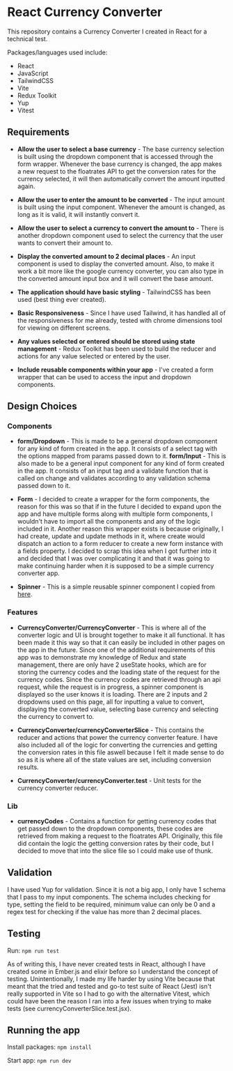 # React Currency Converter

This repository contains a Currency Converter I created in React for a technical test.

Packages/languages used include:

- React
- JavaScript
- TailwindCSS
- Vite
- Redux Toolkit
- Yup
- Vitest

## Requirements

- **Allow the user to select a base currency** - The base currency selection is built using the dropdown component that is
  accessed through the form wrapper. Whenever the base currency is changed, the app makes a new request to the floatrates API
  to get the conversion rates for the currency selected, it will then automatically convert the amount inputted again.

- **Allow the user to enter the amount to be converted** - The input amount is built using the input component. Whenever the
  amount is changed, as long as it is valid, it will instantly convert it.

- **Allow the user to select a currency to convert the amount to** - There is another dropdown component used to select the
  currency that the user wants to convert their amount to.

- **Display the converted amount to 2 decimal places** - An input component is used to display the converted amount. Also, to
  make it work a bit more like the google currency converter, you can also type in the converted amount input box and it will
  convert the base amount.

- **The application should have basic styling** - TailwindCSS has been used (best thing ever created).

- **Basic Responsiveness** - Since I have used Tailwind, it has handled all of the responsiveness for me already, tested with
  chrome dimensions tool for viewing on different screens.

- **Any values selected or entered should be stored using state management** - Redux Toolkit has been used to build the reducer
  and actions for any value selected or entered by the user.

- **Include reusable components within your app** - I've created a form wrapper that can be used to access the input and
  dropdown components.

## Design Choices

### Components

- **form/Dropdown** - This is made to be a general dropdown component for any kind of form created in the app. It consists
  of a select tag with the options mapped from params passed down to it.
  **form/Input** - This is also made to be a general input component for any kind of form created in the app. It consists of
  an input tag and a validate function that is called on change and validates according to any validation schema passed down
  to it.

- **Form** - I decided to create a wrapper for the form components, the reason for this was so that if in the future I decided
  to expand upon the app and have multiple forms along with multiple form components, I wouldn't have to import all the
  components and any of the logic included in it. Another reason this wrapper exists is because originally, I had create,
  update and update methods in it, where create would dispatch an action to a form reducer to create a new form instance with
  a fields property. I decided to scrap this idea when I got further into it and decided that I was over complicating it and
  that it was going to make continuing harder when it is supposed to be a simple currency converter app.

- **Spinner** - This is a simple reusable spinner component I copied from [here](https://flowbite.com/docs/components/spinner/).

### Features

- **CurrencyConverter/CurrencyConverter** - This is where all of the converter logic and UI is brought together to make it all
  functional. It has been made it this way so that it can easily be included in other pages on the app in the future. Since one of
  the additional requirements of this app was to demonstrate my knowledge of Redux and state management, there are only have 2
  useState hooks, which are for storing the currency codes and the loading state of the request for the currency codes. Since
  the currency codes are retrieved through an api request, while the request is in progress, a spinner component is displayed
  so the user knows it is loading. There are 2 inputs and 2 dropdowns used on this page, all for inputting a value to convert,
  displaying the converted value, selecting base currency and selecting the currency to convert to.

- **CurrencyConverter/currencyConverterSlice** - This contains the reducer and actions that power the currency converter feature.
  I have also included all of the logic for converting the currencies and getting the conversion rates in this file aswell because
  I felt it made sense to do so as it is where all of the state values are set, including conversion results.

- **CurrencyConverter/currencyConverter.test** - Unit tests for the currency converter reducer.

### Lib

- **currencyCodes** - Contains a function for getting currency codes that get passed down to the dropdown components, these codes
  are retrieved from making a request to the floatrates API. Originally, this file did contain the logic the getting conversion
  rates by their code, but I decided to move that into the slice file so I could make use of thunk.

## Validation

I have used Yup for validation. Since it is not a big app, I only have 1 schema that I pass to my input components. The schema
includes checking for type, setting the field to be required, minimum value can only be 0 and a regex test for checking if the
value has more than 2 decimal places.

## Testing

Run:
`npm run test`

As of writing this, I have never created tests in React, although I have created some in Ember.js and elixir before so
I understand the concept of testing. Unintentionally, I made my life harder by using Vite because that meant that the tried
and tested and go-to test suite of React (Jest) isn't really supported in Vite so I had to go with the alternative Vitest,
which could have been the reason I ran into a few issues when trying to make tests (see currencyConverterSlice.test.jsx).

## Running the app

Install packages: `npm install`

Start app: `npm run dev`
